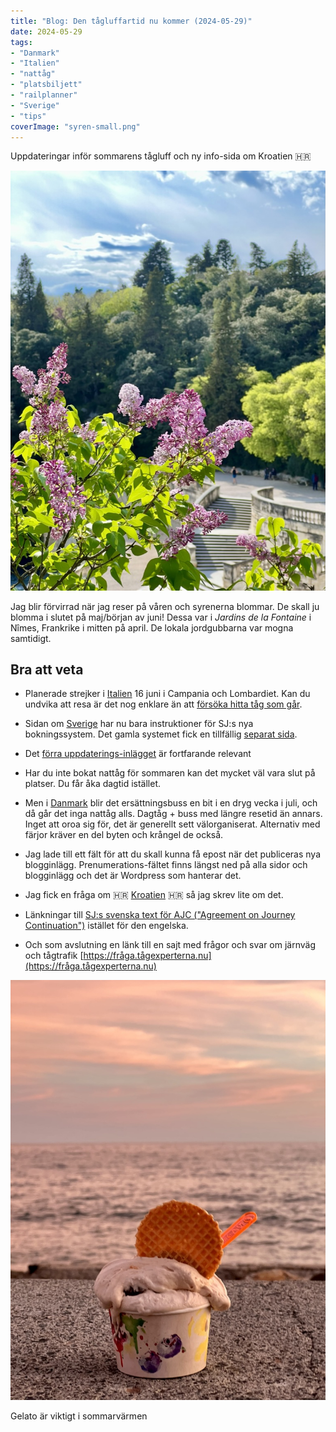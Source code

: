 ```yaml
---
title: "Blog: Den tågluffartid nu kommer (2024-05-29)"
date: 2024-05-29
tags:
- "Danmark"
- "Italien"
- "nattåg"
- "platsbiljett"
- "railplanner"
- "Sverige"
- "tips"
coverImage: "syren-small.png"
---
```


Uppdateringar inför sommarens tågluff och ny info-sida om Kroatien 🇭🇷

![](images/den-tagluffartid-nu-kommer_1.jpeg?w=769)

<figcaption>

Jag blir förvirrad när jag reser på våren och syrenerna blommar. De skall ju blomma i slutet på maj/början av juni! Dessa var i _Jardins de la Fontaine_ i Nîmes, Frankrike i mitten på april. De lokala jordgubbarna var mogna samtidigt.

</figcaption>

## Bra att veta

- Planerade strejker i [Italien](https://www.trainfo.eu/italien/) 16 juni i Campania och Lombardiet. Kan du undvika att resa är det nog enklare än att [försöka hitta tåg som går](https://www.trenitalia.com/it/informazioni/treni_garantiti_incasodisciopero.html).

- Sidan om [Sverige](https://www.trainfo.eu/sverige/) har nu bara instruktioner för SJ:s nya bokningssystem. Det gamla systemet fick en tillfällig [separat sida](https://www.trainfo.eu/sj-fram-till-juni-2024/).

- Det [förra uppdaterings-inlägget](https://www.trainfo.eu/2024/04/16/infor-sommaren-2024/) är fortfarande relevant

- Har du inte bokat nattåg för sommaren kan det mycket väl vara slut på platser. Du får åka dagtid istället.

- Men i [Danmark](https://www.trainfo.eu/Danmark/) blir det ersättningsbuss en bit i en dryg vecka i juli, och då går det inga nattåg alls. Dagtåg + buss med längre resetid än annars. Inget att oroa sig för, det är generellt sett välorganiserat. Alternativ med färjor kräver en del byten och krångel de också.

- Jag lade till ett fält för att du skall kunna få epost när det publiceras nya blogginlägg. Prenumerations-fältet finns längst ned på alla sidor och blogginlägg och det är Wordpress som hanterar det.

- Jag fick en fråga om 🇭🇷 [Kroatien](https://www.trainfo.eu/kroatien/) 🇭🇷 så jag skrev lite om det.

- Länkningar till [SJ:s svenska text för AJC ("Agreement on Journey Continuation")](https://www.sj.se/om-sj/regler-och-villkor/ajc) istället för den engelska.

- Och som avslutning en länk till en sajt med frågor och svar om järnväg och tågtrafik [https://fråga.tågexperterna.nu](https://fråga.tågexperterna.nu)

![](images/den-tagluffartid-nu-kommer_3.jpg?w=768)

<figcaption>

Gelato är viktigt i sommarvärmen

</figcaption>
